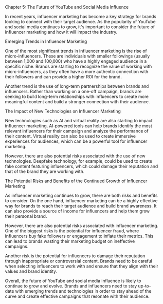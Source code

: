 Chapter 5: The Future of YouTube and Social Media Influence

In recent years, influencer marketing has become a key strategy for brands looking to connect with their target audience. As the popularity of YouTube and social media continues to grow, it's important to consider the future of influencer marketing and how it will impact the industry.

Emerging Trends in Influencer Marketing

One of the most significant trends in influencer marketing is the rise of micro-influencers. These are individuals with smaller followings (usually between 1,000 and 100,000) who have a highly engaged audience in a specific niche. Brands are starting to recognize the value of working with micro-influencers, as they often have a more authentic connection with their followers and can provide a higher ROI for the brand.

Another trend is the use of long-term partnerships between brands and influencers. Rather than working on a one-off campaign, brands are seeking to build long-term relationships with influencers to create more meaningful content and build a stronger connection with their audience.

The Impact of New Technologies on Influencer Marketing

New technologies such as AI and virtual reality are also starting to impact influencer marketing. AI-powered tools can help brands identify the most relevant influencers for their campaign and analyze the performance of their content. Virtual reality can also be used to create immersive experiences for audiences, which can be a powerful tool for influencer marketing.

However, there are also potential risks associated with the use of new technologies. Deepfake technology, for example, could be used to create fake content featuring influencers, which could damage their reputation and that of the brand they are working with.

The Potential Risks and Benefits of the Continued Growth of Influencer Marketing

As influencer marketing continues to grow, there are both risks and benefits to consider. On the one hand, influencer marketing can be a highly effective way for brands to reach their target audience and build brand awareness. It can also provide a source of income for influencers and help them grow their personal brand.

However, there are also potential risks associated with influencer marketing. One of the biggest risks is the potential for influencer fraud, where influencers buy fake followers or engagement to inflate their metrics. This can lead to brands wasting their marketing budget on ineffective campaigns.

Another risk is the potential for influencers to damage their reputation through inappropriate or controversial content. Brands need to be careful when selecting influencers to work with and ensure that they align with their values and brand identity.

Overall, the future of YouTube and social media influence is likely to continue to grow and evolve. Brands and influencers need to stay up-to-date with emerging trends and technologies in order to stay ahead of the curve and create effective campaigns that resonate with their audience.